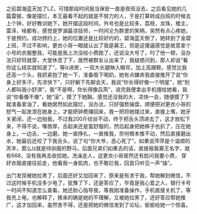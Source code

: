 之前碧海蓝天加了LZ，可惜那段时间我当保安一直是夜班没去，之后看见她的几篇雷报，像是摆烂，本王最看不起的就是不努力的人，于是打算转成白班的时候去上个钟，好好教训她下，她开摆这段时间，外号也是比较多，荔枝，龙珠，楼主，雷泽，啥都有，感觉是罗湖最凉技师，一时间沦为群里的笑柄，突然有点心疼她，于是预约，成功预约上，她的位置还是比较好约的，碧海蓝天倒了，她转到了金碧上班，不过不影响，更衣小哥一眼就认出了我是寡王，但是这傻逼感觉是故意拿个小号的衣服整我，可能是我上次没给小费跑了，还说没大号了，叼了他一顿，没办法只好将就穿，大堂休息了下，居然被群友认出来了，我疑惑问到，那人却说“看你这么结实就知道了”，等lz进房，一双大长腿映入眼帘，加上高跟鞋，感觉比我还高一个头，我抓紧抱了她一下，准备吸下喝奶，她有点嫌弃我直接推开了说“你身上好多汗，先凉快下”，只好躺下先聊会天，我说“你长得好像一个明星”，她“别人都叫我小舒淇”，我“不是啊，你长得像吕燕”，说完我便拿出手机搜给她看，我说“你看像不像”，她“滚”，摸了下她胸，感觉还没我的大，凉快一会，随便摸了下就准备拿油了，看她居然如此摆烂，没办法，只好强势操盘，顺便把对更衣小哥的怒气一起发泄在她身上，才能把钟费赚回来，我一把将她搂过来，直接上嘴，她牙关紧闭，还一边拍我，不过我200斤纹丝不动，终于把舌头顶进去了，这才放松下来，不得不说，嘴唇厚，舌起来还是蛮舒服的，然后起身把她裤子也扒了，压在她身上，一边舌，一边磨，她一直挣扎，一直推我，奈何根本推不动，然后直接磨出水，她最后还咬了下我舌头，说了句“你大爷，恶心死了”，如果说萍萍是个温顺的羔羊，那么lz就是待驯服的野马，后面兄弟们如果去的话，直接报我寡王名字，就有668，没有我再去收拾她。洗澡走人，这更衣小哥居然还有脸问我要小费， 穿好衣服直接往前走，他看我一身肌肉，也不敢拦我，回首只听见一声“操”。

出门发现被她拉黑了，后面还好又加回来了，原来是有求于我，帮她解封微信，不过这时候手机没多少电了，犹豫了下，还是答应了，毕竟是我心爱之人，银行卡号一时间不知道怎么查看，她还耐心指导我，等我刚准备操作，手机直接关机了，等我充上电，也解释了，换来的确是她的不理解，又被她拉黑了，还好答应帮她推广，这才加回来，虽然舍不得，还是把她的微信发到了论坛，偷偷给她一个惊喜。



